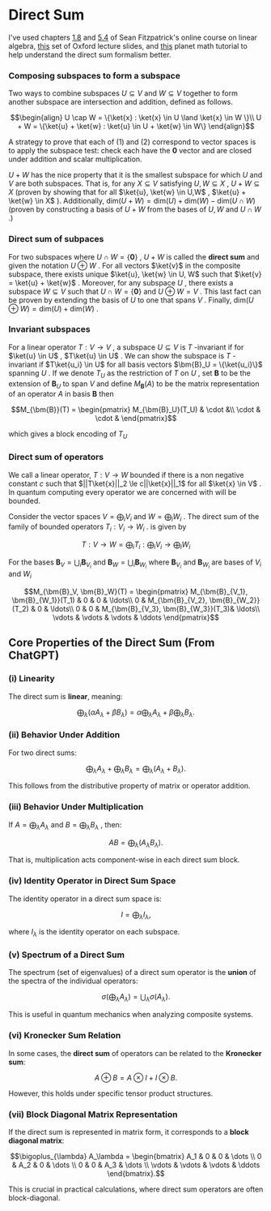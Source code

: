 # Direct Sum

I've used chapters [1.8](https://opentext.uleth.ca/Math3410/sec-subspace-combine.html) and [5.4](https://opentext.uleth.ca/Math3410/sec-direct-sum.html) of Sean Fitzpatrick's online course on linear algebra, [this](https://people.maths.ox.ac.uk/flynn/genus2/alg0506/LALect02.pdf) set of Oxford lecture slides, and [this](https://planetmath.org/directsumofboundedoperatorsonhilbertspaces) planet math tutorial  to help understand the direct sum formalism better.

### Composing subspaces to form a subspace
Two ways to combine subspaces  $`U\subseteq V`$  and  $`W \subseteq V`$  together to form another subspace are intersection and addition, defined as follows.


```math
\begin{align}
U \cap W = \{\ket{x} : \ket{x} \in U \land \ket{x} \in W \}\\
U + W = \{\ket{u} + \ket{w} : \ket{u} \in U + \ket{w} \in W\}
\end{align}
```

A strategy to prove that each of (1) and (2) correspond to vector spaces is to apply the subspace test: check each have the  $`\bm{0}`$  vector and are closed under addition and scalar multiplication. 

 $`U + W`$   has the nice property that it is the smallest subspace for which  $`U`$  and  $`V`$  are both subspaces. That is, for any  $`X \subseteq V`$  satisfying  $`U, W \subseteq X`$ ,  $`U+W \subseteq X`$  (proven by showing that for all  $`\ket{u}, \ket{w} \in U,W`$ ,  $`\ket{u} + \ket{w} \in X`$ ). Additionally,  $`\text{dim}(U+W) = \text{dim}(U) + \text{dim}(W) - \text{dim}(U \cap W)`$  (proven by constructing a basis of  $`U+W`$  from the bases of  $`U, W`$  and  $`U\cap W`$ .)

### Direct sum of subpaces
For two subspaces where  $`U \cap W = \{\bm{0}\}`$ ,  $`U+W`$  is called the **direct sum** and given the notation  $`U\oplus W`$ . For all vectors  $`\ket{v}`$  in the composite subspace, there exists unique  $`\ket{u}, \ket{w} \in U, W`$  such that  $`\ket{v} = \ket{u} + \ket{w}`$ . Moreover, for any subspace  $`U`$ , there exists a subspace  $`W\subseteq V`$  such that  $`U\cap W = \{\bm{0}\}`$  and  $`U \oplus W = V`$ . This last fact can be proven by extending the basis of  $`U`$  to one that spans  $`V`$ . Finally,  $`\text{dim}(U\oplus W) = \text{dim}(U) + \text{dim}(W)`$ .

### Invariant subspaces
For a linear operator  $`T: V \rightarrow V`$ , a subspace  $`U \subseteq V`$  is  $`T`$ -invariant if for  $`\ket{u} \in U`$ ,  $`T\ket{u} \in U`$ . We can show the subspace is  $`T`$ -invariant if  $`T\ket{u_i} \in U`$  for all basis vectors  $`\bm{B}_U = \{\ket{u_i}\}`$  spanning  $`U`$ . If we denote  $`T_U`$  as the restriction of  $`T`$  on  $`U`$ , set  $`\bm{B}`$  to be the extension of  $`\bm{B}_U`$  to span  $`V`$  and define  $`M_{\bm{B}}(A)`$  to be the matrix representation of an operator  $`A`$  in basis  $`\bm{B}`$  then  


```math
M_{\bm{B}}(T) =
\begin{pmatrix}
M_{\bm{B}_U}(T_U) & \cdot &\\
\cdot & \cdot &
\end{pmatrix}
```


which gives a block encoding of  $`T_U`$ 

### Direct sum of operators
We call a linear operator,  $`T:V \rightarrow W`$  bounded if there is a non negative constant  $`c`$  such that  $`||T\ket{x}||_2 \le c||\ket{x}||_1`$  for all  $`\ket{x} \in V`$ . In quantum computing every operator we are concerned with will be bounded.

Consider the vector spaces  $`V = \bigoplus_i V_i`$  and  $`W = \bigoplus_i W_i`$ . The direct sum of the family of bounded operators  $`T_i : V_i \rightarrow W_i`$ . is given by


```math
T : V \rightarrow W = \bigoplus_i T_i : \bigoplus_i V_i \rightarrow \bigoplus_i W_i
```


For the bases  $`\bm{B}_V = \bigcup_i \bm{B}_{V_i}`$  and  $`\bm{B}_W = \bigcup_i \bm{B}_{W_i}`$  where  $`\bm{B}_{V_i}`$  and  $`\bm{B}_{W_i}`$  are bases of  $`V_i`$  and  $`W_i`$ 


```math
M_{\bm{B}_V, \bm{B}_W}(T) = 
\begin{pmatrix}
M_{\bm{B}_{V_1}, \bm{B}_{W_1}}(T_1) & 0 & 0 & \ldots\\
0 & M_{\bm{B}_{V_2}, \bm{B}_{W_2}}(T_2) & 0 & \ldots\\
0 & 0 & M_{\bm{B}_{V_3}, \bm{B}_{W_3}}(T_3)& \ldots\\
\vdots & \vdots & \vdots & \ddots
\end{pmatrix}
```



## Core Properties of the Direct Sum (From ChatGPT)
### **(i) Linearity**
The direct sum is **linear**, meaning:


```math
\bigoplus_{\lambda} (\alpha A_\lambda + \beta B_\lambda) = \alpha \bigoplus_{\lambda} A_\lambda + \beta \bigoplus_{\lambda} B_\lambda.
```


### **(ii) Behavior Under Addition**
For two direct sums:


```math
\bigoplus_{\lambda} A_\lambda + \bigoplus_{\lambda} B_\lambda = \bigoplus_{\lambda} (A_\lambda + B_\lambda).
```


This follows from the distributive property of matrix or operator addition.

### **(iii) Behavior Under Multiplication**
If  $` A = \bigoplus_{\lambda} A_\lambda `$  and  $` B = \bigoplus_{\lambda} B_\lambda `$ , then:


```math
AB = \bigoplus_{\lambda} (A_\lambda B_\lambda).
```


That is, multiplication acts component-wise in each direct sum block.

### **(iv) Identity Operator in Direct Sum Space**
The identity operator in a direct sum space is:


```math
I = \bigoplus_{\lambda} I_\lambda,
```


where  $` I_\lambda `$  is the identity operator on each subspace.

### **(v) Spectrum of a Direct Sum**
The spectrum (set of eigenvalues) of a direct sum operator is the **union** of the spectra of the individual operators:


```math
\sigma\left(\bigoplus_{\lambda} A_\lambda \right) = \bigcup_{\lambda} \sigma(A_\lambda).
```


This is useful in quantum mechanics when analyzing composite systems.

### **(vi) Kronecker Sum Relation**
In some cases, the **direct sum** of operators can be related to the **Kronecker sum**:


```math
A \oplus B = A \otimes I + I \otimes B.
```


However, this holds under specific tensor product structures.

### **(vii) Block Diagonal Matrix Representation**
If the direct sum is represented in matrix form, it corresponds to a **block diagonal matrix**:


```math
\bigoplus_{\lambda} A_\lambda = 
\begin{bmatrix}
A_1 & 0 & 0 & \dots \\
0 & A_2 & 0 & \dots \\
0 & 0 & A_3 & \dots \\
\vdots & \vdots & \vdots & \ddots
\end{bmatrix}.
```


This is crucial in practical calculations, where direct sum operators are often block-diagonal.